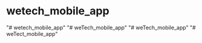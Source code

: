 # wetech_mobile_app
"# wetech_mobile_app" 
"# weTech_mobile_app" 
"# weTech_mobile_app" 
"# weTect_mobile_app" 
